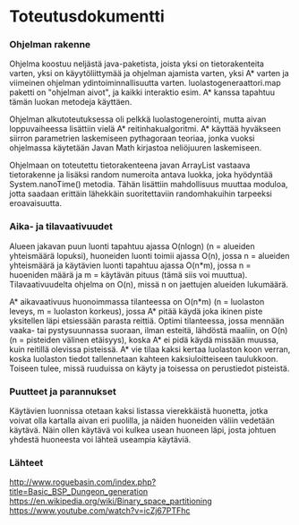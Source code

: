 # Toteutusdokumentti

### Ohjelman rakenne
Ohjelma koostuu neljästä java-paketista, joista yksi on tietorakenteita varten, yksi on käyytöliittymää ja ohjelman ajamista varten, yksi A* varten ja viimeinen ohjelman ydintoiminnallisuutta varten. luolastogeneraattori.map paketti on "ohjelman aivot", ja kaikki interaktio esim. A* kanssa tapahtuu tämän luokan metodeja käyttäen.

Ohjelman alkutoteutuksessa oli pelkkä luolastogenerointi, mutta aivan loppuvaiheessa lisättiin vielä A\* reitinhakualgoritmi. A\* käyttää hyväkseen siirron parametrien laskemiseen pythagoraan teoriaa, jonka vuoksi ohjelmassa käytetään Javan Math kirjastoa neliöjuuren laskemiseen.

Ohjelmaan on toteutettu tietorakenteena javan ArrayList vastaava tietorakenne ja lisäksi random numeroita antava luokka, joka hyödyntää System.nanoTime() metodia. Tähän lisättiin mahdollisuus muuttaa moduloa, jotta saadaan erittäin lähekkäin suoritettaviin randomhakuihin tarpeeksi eroavaisuutta.

### Aika- ja tilavaativuudet
Alueen jakavan puun luonti tapahtuu ajassa O(nlogn) (n = alueiden yhteismäärä lopuksi), huoneiden luonti toimii ajassa O(n), jossa n = alueiden yhteismäärä ja käytävien luonti tapahtuu ajassa O(n\*m), jossa n = huoeniden määrä ja m = käytävän pituus (tämä siis voi muuttua). Tilavaativuudelta ohjelma on O(n), missä n on jaettujen alueiden lukumäärä. 

A\* aikavaativuus huonoimmassa tilanteessa on O(n\*m) (n = luolaston leveys, m = luolaston korkeus), jossa A* pitää käydä joka ikinen piste yksitellen läpi etsiessään parasta reittiä. Optimi tilanteessa, jossa mennään vaaka- tai pystysuunnassa suoraan, ilman esteitä, lähdöstä maaliin, on O(n)(n = pisteiden välinen etäisyys), koska A\* ei pidä käydä missään muussa, kuin reitillä olevissa pisteissä. A* vie tilaa kaksi kertaa luolaston koon verran, koska luolaston tiedot tallennetaan kahteen kaksiuloitteiseen taulukkoon. Toiseen tulee, missä ruuduissa on käyty ja toisessa on perustiedot pisteistä.

### Puutteet ja parannukset
Käytävien luonnissa otetaan kaksi listassa vierekkäistä huonetta, jotka voivat olla kartalla aivan eri puolilla, ja näiden huoneiden väliin vedetään käytävä. Näin ollen käytävä voi kulkea usean huoneen läpi, josta johtuen yhdestä huoneesta voi lähteä useampia käytäviä.

### Lähteet
http://www.roguebasin.com/index.php?title=Basic_BSP_Dungeon_generation
https://en.wikipedia.org/wiki/Binary_space_partitioning
https://www.youtube.com/watch?v=icZj67PTFhc